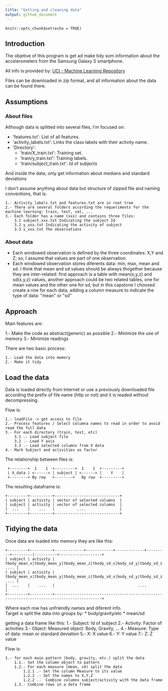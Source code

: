 ```yaml
---
title: "Getting and cleaning data"
output: github_document
---
```


```{r setup, include=FALSE}
knitr::opts_chunk$set(echo = TRUE)
```

## Introduction 

The objetive of this program is get ad make tidy som information about the accelerometers from the Samsung Galaxy S smartphone.


All info is provided by: 
[UCI - Machine Learning Repository](http://archive.ics.uci.edu/ml/datasets/Human+Activity+Recognition+Using+Smartphones)

Files can be downloaded in zip format, and all information about the data can be found there.

## Assumptions

### About files

Although data is splitted into several files, I'm focused on:


   - 'features.txt': List of all features.
   - 'activity_labels.txt': Links the class labels with their activity name.
   - 'Directory':
       - 'train/X_train.txt': Training set.
       - 'train/y_train.txt': Training labels.
       - 'train/subject_train.txt': Id of subjects

And inside the data, only get information about medians and standard deviations

I don't assume anything about data but structure of zipped file and naming conventions, that is:


    1.- Activity_labels.txt and features.txt are in root tree
    2.- There are several folders according the requeriments for the machine learning: train, test, val, ...
    3.- Each folder has a name (xxx) and contains three files:
        3.1 subject_xxx.txt Indicating the subject Id
        3.2 y_xxx.txt Indicating the activity of subject
        3.3 x_xxx.txt The observations

### About data

 * Each windowed observation is defined by the three coordinates: X,Y and Z; so, I assume that values are part of one observation.
 * Each windowed observation stores diferents data: min, max, mean and sd. I think that mean and sd values should be always thogether because they are inter-related: first approach is a table with mean(x,y,z) and sd(x,y,z) values, another approach could be two related tables, one for mean values and the other one for sd, but in this capstone I choosed create a row for each data, adding a column measure to indicate the type of data: "mean" or "sd"

## Approach

Main features are:

1.- Make the code as abstract(generic) as possible
2.- Minimize the use of memory
3.- Minimize readings

There are two basic process:

    1.- Load the data into memory
    2.- Make it tidy
    
    
## Load the data

Data is loaded directly from Internet or use a previously downloaded file according the prefix of file name (http or not) and it is readed without decompressing.

Flow is:

    1.- loadFile -> get access to file
    2.- Process features / Select columna names to read in order to avoid read the full data
    3.- For each directory (train, test, etc)
        3.1 .- Load subject file
        3.2 .- Load Y axis
        3.3 .- Load selected columns from X data
    4.- Mark Subject and activities as factor

The relationship between files is:
 
     +--------+  1    1  +---------+  1    1  +---------+
     | X_data | <------> | subject | <------> |    Y    |
     +--------+ By row   +--------+   By row  +---------+

The resulting dataframe is: 
 
    +---------+----------+-----------------------------+
    | subject | activity | vector of selected columns  |
    | subject | activity | vector of selected columns  |
    |  ...    |    ...   |          ....               |
    +---------+----------+-----------------------------+

## Tidying the data

Once data are loaded into memory they are like this:

    +---------+----------+-------------+------------+-------------+---------+---------|----------+-------------------+
    | subject | activity | tbody_mean_x|tbody_mean_y|tbody_mean_z|tbody_sd_x|body_sd_y|tbody_sd_z|tgravity_sd_x .... |
    | subject | activity | tbody_mean_x|tbody_mean_y|tbody_mean_z|tbody_sd_x|body_sd_y|tbody_sd_z|tgravity_sd_x .... |
    |  ...    |    ...   |                                     ....                                                  |
    +---------+----------+-------------------------------------------------------------------------------------------+

Where each row has unfriendly names and diferent info.  
Target is split the data into groups by: 
    * body/gravity/etc
    * mean/sd  

getting a data frame like this:
    1.- Subject: Id of subject
    2.- Activity: Factor of activities
    3.- Object: Measured object: Body, Gravity, ...
    4.- Measure: Type of data: mean or standard deviation
    5.- X: X value
    6.- Y: Y value
    7.- Z: Z value


Flow is:

    1.- for each main pattern (body, gravity, etc.) split the data
        1.1.- Set the column object to pattern
        1.2.- For each measure (mean, sd) split the data
            1.2.1 .- Set the column Measure to its value
            1.2.2 .- Set the names to X,Y,Z
            1.2.2 .-  Combine columns subject/activity with the data frame
        1.3.- Combine rows in a data frame
        
